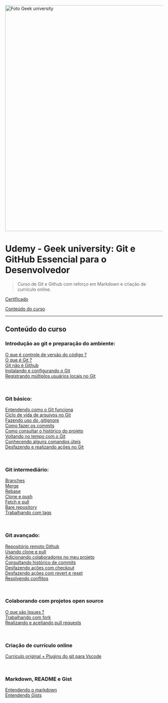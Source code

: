 <img src="/Conteúdo do curso/1 - Introducao ao git e preparacao do ambiente/img/1.png" alt="Foto Geek university" width="720">

# Udemy - Geek university: Git e GitHub Essencial para o Desenvolvedor

> Curso de Git e Github com reforço em Markdown e criação de currículo online.

[Certificado](/Conteúdo%20do%20curso/Certificado/Certificado.pdf)

[Conteúdo do curso](/Conteúdo%20do%20curso/Certificado/Conteudo.png)

---

## Conteúdo do curso

### Introdução ao git e preparação do ambiente:
[O que é controle de versão do código ?](/Conteúdo%20do%20curso/1%20-%20Introducao%20ao%20git%20e%20preparacao%20do%20ambiente/1.1%20-%20O%20que%20é%20controle%20de%20versão%20do%20código.md)<br>
[O que é Git ?](/Conteúdo%20do%20curso/1%20-%20Introducao%20ao%20git%20e%20preparacao%20do%20ambiente/1.2%20-%20O%20que%20é%20Git.md)<br>
[Git não é Github](/Conteúdo%20do%20curso/1%20-%20Introducao%20ao%20git%20e%20preparacao%20do%20ambiente/1.3%20-%20Git%20não%20é%20Github.md)<br>
[Instalando e configurando o Git](/Conteúdo%20do%20curso/1%20-%20Introducao%20ao%20git%20e%20preparacao%20do%20ambiente/1.4%20-%20Instalando%20o%20Git.md)<br>
[Registrando múltiplos usuários locais no Git](/Conteúdo%20do%20curso/1%20-%20Introducao%20ao%20git%20e%20preparacao%20do%20ambiente/1.5%20-%20Registrando%20usuários%20locais%20no%20Git.md)

<br>

### Git básico:
[Entendendo como o Git funciona](/Conteúdo%20do%20curso/2%20-%20Git%20basico/2.1%20-%20Entendendo%20como%20o%20Git%20funciona.md)<br>
[Ciclo de vida de arquivos no Git](/Conteúdo%20do%20curso/2%20-%20Git%20basico/2.2%20-%20O%20ciclo%20de%20vida%20dos%20status%20de%20arquivos%20no%20Git.md)<br>
[Fazendo uso do .gitignore](/Conteúdo%20do%20curso/2%20-%20Git%20basico/2.3%20-%20Fazendo%20uso%20do%20gitignore.md)<br>
[Como fazer os commits](/Conteúdo%20do%20curso/2%20-%20Git%20basico/2.4%20-%20Como%20fazer%20os%20commits.md)<br>
[Como consultar o histórico do projeto](/Conteúdo%20do%20curso/2%20-%20Git%20basico/2.4%20-%20Como%20fazer%20os%20commits.md)<br>
[Voltando no tempo com o Git](/Conteúdo%20do%20curso/2%20-%20Git%20basico/2.6%20-%20Voltando%20no%20tempo%20com%20o%20Git.md)<br>
[Conhecendo alguns comandos úteis](/Conteúdo%20do%20curso/2%20-%20Git%20basico/2.7%20-%20Conhecendo%20alguns%20comandos%20úteis.md)<br>
[Desfazendo e realizando ações no Git](/Conteúdo%20do%20curso/2%20-%20Git%20basico/2.8%20-%20Desfazendo%20e%20refazendo%20ações%20no%20Git.md)

<br>

### Git intermediário:
[Branches](/Conteúdo%20do%20curso/3%20-%20Git%20intermediario/3.1%20-%20Branches.md)<br>
[Merge](/Conteúdo%20do%20curso/3%20-%20Git%20intermediario/3.2%20-%20Merge.md)<br>
[Rebase](/Conteúdo%20do%20curso/3%20-%20Git%20intermediario/3.3%20-%20Rebase.md)<br>
[Clone e push](/Conteúdo%20do%20curso/3%20-%20Git%20intermediario/3.4%20-%20Clone%20e%20push.md)<br>
[Fetch e pull](/Conteúdo%20do%20curso/3%20-%20Git%20intermediario/3.5%20-%20Fetch%20e%20pull.md)<br>
[Bare repository](/Conteúdo%20do%20curso/3%20-%20Git%20intermediario/3.6%20-%20Bare%20repository.md)<br>
[Trabalhando com tags](/Conteúdo%20do%20curso/3%20-%20Git%20intermediario/3.7%20-%20Trabalhando%20com%20tags.md)

<br>

### Git avançado:
[Repositório remoto Github](/Conteúdo%20do%20curso/4%20-%20Git%20avancado/4.1%20-%20Repositório%20remoto%20Github.md)<br>
[Usando clone e pull](/Conteúdo%20do%20curso/4%20-%20Git%20avancado/4.2%20-%20Usando%20clone%20e%20pull.md)<br>
[Adicionando colaboradores no meu projeto](/Conteúdo%20do%20curso/4%20-%20Git%20avancado/4.3%20-%20Adicionando%20colaboradores%20no%20meu%20projeto.md)<br>
[Consultando histórico de commits](/Conteúdo%20do%20curso/4%20-%20Git%20avancado/4.4%20-%20Consultando%20histórico%20de%20commits.md)<br>
[Desfazendo ações com checkout](/Conteúdo%20do%20curso/4%20-%20Git%20avancado/4.5%20-%20Desfazendo%20ações%20com%20checkout.md)<br>
[Desfazendo ações com revert e reset](/Conteúdo%20do%20curso/4%20-%20Git%20avancado/4.6%20-%20Desfazendo%20ações%20com%20revert%20e%20reset.md)<br>
[Resolvendo conflitos](/Conteúdo%20do%20curso/4%20-%20Git%20avancado/4.7%20-%20Resolvendo%20conflitos.md)

<br>

### Colaborando com projetos open source
[O que são Issues ?](/Conteúdo%20do%20curso/5%20-%20Colaborando%20com%20projetos%20open%20source/5.1%20-%20O%20que%20são%20issues.md)<br>
[Trabalhando com fork](/Conteúdo%20do%20curso/5%20-%20Colaborando%20com%20projetos%20open%20source/5.2%20-%20Trabalhando%20com%20fork.md)<br>
[Realizando e aceitando pull requests](/Conteúdo%20do%20curso/5%20-%20Colaborando%20com%20projetos%20open%20source/5.3%20-%20Realizando%20e%20aceitando%20pull%20requests.md)

<br>

### Criação de currículo online
[Curriculo original + Plugins do git para Vscode](/Conteúdo%20do%20curso/6%20-%20Criacao%20de%20curriculo%20online/6.1%20-%20Projeto%20de%20curriculo%20original%20e%20plugins%20do%20Git%20para%20Vscode.md)

<br>

### Markdown, README e Gist
[Entendendo o markdown](/Conteúdo%20do%20curso/7%20-%20Markdown%20readme%20e%20gist/7.1%20-%20Entendendo%20markdown.md)<br>
[Entendendo Gists](/Conteúdo%20do%20curso/7%20-%20Markdown%20readme%20e%20gist/7.2%20-%20Entendendo%20Gists.md)<br>